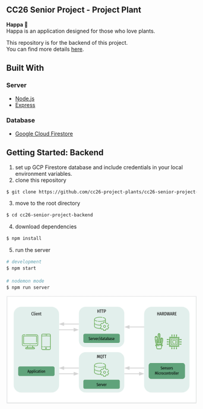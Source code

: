 ## CC26 Senior Project - Project Plant

**Happa 🌿**  
Happa is an application designed for those who love plants.  

This repository is for the backend of this project.  
You can find more details [here](https://github.com/cc26-project-plants/cc26-senior-project/blob/master/README.md).  
  
  
## Built With
### Server
- [Node.js](https://nodejs.org/)  
- [Express](https://expressjs.com/)  
  
### Database
- [Google Cloud Firestore](https://cloud.google.com/firestore)  
  
  
## Getting Started: Backend
1. set up GCP Firestore database and include credentials in your local environment variables.  
2. clone this repository  
```bash
$ git clone https://github.com/cc26-project-plants/cc26-senior-project-backend.git
```  
3. move to the root directory
```bash
$ cd cc26-senior-project-backend
```
4. download dependencies
```bash
$ npm install
```
5. run the server
```bash
# development
$ npm start

# nodemon mode
$ npm run server
```
  
![architecture](https://github.com/mikako-shirai/dump/blob/master/diagram.png)  
